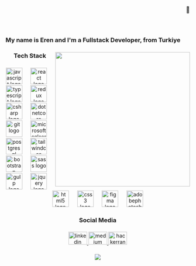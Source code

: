 <br clear="both">

<h3 align="right">🐒</h3>

###

<br clear="both">

<h3 align="left">My name is Eren and I'm a Fullstack Developer, from Turkiye</h3>

###

<img align="right" height="368" src="https://media.discordapp.net/attachments/1220844436846809269/1229910948761043014/DALLE_2024-04-17_00.46.54_-_A_gritty_scene_of_a_disheveled_monkey_with_a_cigarette_in_its_mouth_sitting_in_front_of_a_laptop_from_a_low_angle_as_if_captured_by_the_laptops_cam.webp?ex=663166d4&is=661ef1d4&hm=d5c79cf4ff3256165f815c57c408ae522aab853ba5aa844cb97ea6eba66a3f2d&=&format=webp&width=662&height=662"  />

###

<h3 align="center">Tech Stack</h3>

###

<div align="center">
  <img src="https://skillicons.dev/icons?i=js" height="45" alt="javascript logo"  />
  <img width="15" />
  <img src="https://skillicons.dev/icons?i=react" height="45" alt="react logo"  />
  <img width="15" />
  <img src="https://skillicons.dev/icons?i=ts" height="45" alt="typescript logo"  />
  <img width="15" />
  <img src="https://skillicons.dev/icons?i=redux" height="45" alt="redux logo"  />
  <img width="15" />
  <img src="https://skillicons.dev/icons?i=cs" height="45" alt="csharp logo"  />
  <img width="15" />
  <img src="https://cdn.jsdelivr.net/gh/devicons/devicon/icons/dotnetcore/dotnetcore-original.svg" height="45" alt="dotnetcore logo"  />
  <img width="15" />
  <img src="https://skillicons.dev/icons?i=git" height="45" alt="git logo"  />
  <img width="15" />
  <img src="https://cdn.jsdelivr.net/gh/devicons/devicon/icons/microsoftsqlserver/microsoftsqlserver-plain.svg" height="45" alt="microsoftsqlserver logo"  />
  <img width="15" />
  <img src="https://skillicons.dev/icons?i=postgres" height="45" alt="postgresql logo"  />
  <img width="15" />
  <img src="https://skillicons.dev/icons?i=tailwind" height="45" alt="tailwindcss logo"  />
  <img width="15" />
  <img src="https://skillicons.dev/icons?i=bootstrap" height="45" alt="bootstrap logo"  />
  <img width="15" />
  <img src="https://skillicons.dev/icons?i=sass" height="45" alt="sass logo"  />
  <img width="15" />
  <img src="https://skillicons.dev/icons?i=gulp" height="45" alt="gulp logo"  />
  <img width="15" />
  <img src="https://skillicons.dev/icons?i=jquery" height="45" alt="jquery logo"  />
  <img width="15" />
  <img src="https://skillicons.dev/icons?i=html" height="45" alt="html5 logo"  />
  <img width="15" />
  <img src="https://skillicons.dev/icons?i=css" height="45" alt="css3 logo"  />
  <img width="15" />
  <img src="https://skillicons.dev/icons?i=figma" height="45" alt="figma logo"  />
  <img width="15" />
  <img src="https://skillicons.dev/icons?i=ps" height="45" alt="adobephotoshop logo"  />
</div>

###

<h3 align="center">Social Media</h3>

###

<div align="center">
  <a href="https://www.linkedin.com/in/erenmacit/" target="_blank">
    <img src="https://raw.githubusercontent.com/maurodesouza/profile-readme-generator/master/src/assets/icons/social/linkedin/default.svg" width="51" height="35" alt="linkedin logo"  />
  </a>
  <a href="https://medium.com/@ernmctt" target="_blank">
    <img src="https://raw.githubusercontent.com/maurodesouza/profile-readme-generator/master/src/assets/icons/social/medium/default.svg" width="51" height="35" alt="medium logo"  />
  </a>
  <img src="https://raw.githubusercontent.com/maurodesouza/profile-readme-generator/master/src/assets/icons/social/hackerrank/default.svg" width="51" height="35" alt="hackerrank logo"  />
</div>

###

<div align="center">
  <img src="https://profile-counter.glitch.me/macidko/count.svg?"  />
</div>

###
